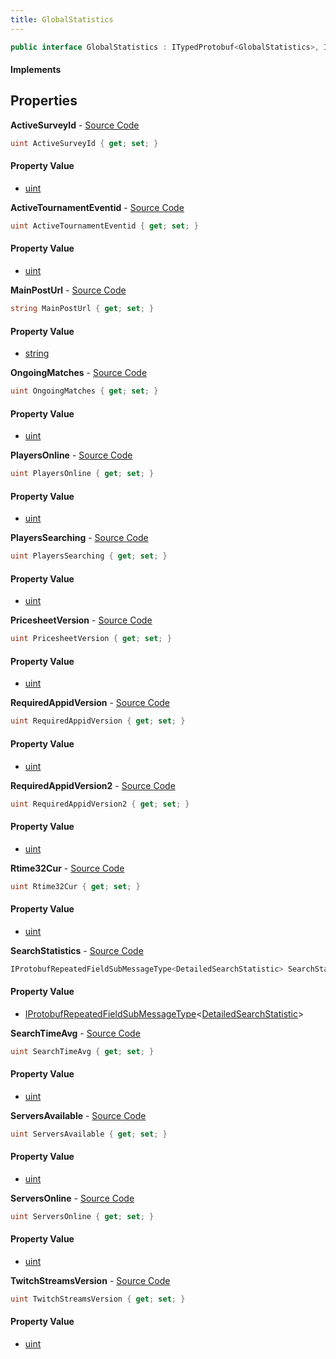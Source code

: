 ```yaml
---
title: GlobalStatistics
---
```


```csharp
public interface GlobalStatistics : ITypedProtobuf<GlobalStatistics>, INativeHandle
```

#### Implements

## Properties

**ActiveSurveyId** - [Source Code](https://github.com/swiftly-solution/swiftlys2/blob/master/managed/src/SwiftlyS2.Generated/Protobufs/Interfaces/GlobalStatistics.cs#L49)

```csharp
uint ActiveSurveyId { get; set; }
```

#### Property Value

- [uint](https://learn.microsoft.com/dotnet/api/system.uint32)

**ActiveTournamentEventid** - [Source Code](https://github.com/swiftly-solution/swiftlys2/blob/master/managed/src/SwiftlyS2.Generated/Protobufs/Interfaces/GlobalStatistics.cs#L46)

```csharp
uint ActiveTournamentEventid { get; set; }
```

#### Property Value

- [uint](https://learn.microsoft.com/dotnet/api/system.uint32)

**MainPostUrl** - [Source Code](https://github.com/swiftly-solution/swiftlys2/blob/master/managed/src/SwiftlyS2.Generated/Protobufs/Interfaces/GlobalStatistics.cs#L34)

```csharp
string MainPostUrl { get; set; }
```

#### Property Value

- [string](https://learn.microsoft.com/dotnet/api/system.string)

**OngoingMatches** - [Source Code](https://github.com/swiftly-solution/swiftlys2/blob/master/managed/src/SwiftlyS2.Generated/Protobufs/Interfaces/GlobalStatistics.cs#L25)

```csharp
uint OngoingMatches { get; set; }
```

#### Property Value

- [uint](https://learn.microsoft.com/dotnet/api/system.uint32)

**PlayersOnline** - [Source Code](https://github.com/swiftly-solution/swiftlys2/blob/master/managed/src/SwiftlyS2.Generated/Protobufs/Interfaces/GlobalStatistics.cs#L13)

```csharp
uint PlayersOnline { get; set; }
```

#### Property Value

- [uint](https://learn.microsoft.com/dotnet/api/system.uint32)

**PlayersSearching** - [Source Code](https://github.com/swiftly-solution/swiftlys2/blob/master/managed/src/SwiftlyS2.Generated/Protobufs/Interfaces/GlobalStatistics.cs#L19)

```csharp
uint PlayersSearching { get; set; }
```

#### Property Value

- [uint](https://learn.microsoft.com/dotnet/api/system.uint32)

**PricesheetVersion** - [Source Code](https://github.com/swiftly-solution/swiftlys2/blob/master/managed/src/SwiftlyS2.Generated/Protobufs/Interfaces/GlobalStatistics.cs#L40)

```csharp
uint PricesheetVersion { get; set; }
```

#### Property Value

- [uint](https://learn.microsoft.com/dotnet/api/system.uint32)

**RequiredAppidVersion** - [Source Code](https://github.com/swiftly-solution/swiftlys2/blob/master/managed/src/SwiftlyS2.Generated/Protobufs/Interfaces/GlobalStatistics.cs#L37)

```csharp
uint RequiredAppidVersion { get; set; }
```

#### Property Value

- [uint](https://learn.microsoft.com/dotnet/api/system.uint32)

**RequiredAppidVersion2** - [Source Code](https://github.com/swiftly-solution/swiftlys2/blob/master/managed/src/SwiftlyS2.Generated/Protobufs/Interfaces/GlobalStatistics.cs#L55)

```csharp
uint RequiredAppidVersion2 { get; set; }
```

#### Property Value

- [uint](https://learn.microsoft.com/dotnet/api/system.uint32)

**Rtime32Cur** - [Source Code](https://github.com/swiftly-solution/swiftlys2/blob/master/managed/src/SwiftlyS2.Generated/Protobufs/Interfaces/GlobalStatistics.cs#L52)

```csharp
uint Rtime32Cur { get; set; }
```

#### Property Value

- [uint](https://learn.microsoft.com/dotnet/api/system.uint32)

**SearchStatistics** - [Source Code](https://github.com/swiftly-solution/swiftlys2/blob/master/managed/src/SwiftlyS2.Generated/Protobufs/Interfaces/GlobalStatistics.cs#L31)

```csharp
IProtobufRepeatedFieldSubMessageType<DetailedSearchStatistic> SearchStatistics { get; }
```

#### Property Value

- [IProtobufRepeatedFieldSubMessageType](/docs/api/shared/netmessages/iprotobufrepeatedfieldsubmessagetype-1)<[DetailedSearchStatistic](/docs/api/shared/protobufdefinitions/detailedsearchstatistic)>

**SearchTimeAvg** - [Source Code](https://github.com/swiftly-solution/swiftlys2/blob/master/managed/src/SwiftlyS2.Generated/Protobufs/Interfaces/GlobalStatistics.cs#L28)

```csharp
uint SearchTimeAvg { get; set; }
```

#### Property Value

- [uint](https://learn.microsoft.com/dotnet/api/system.uint32)

**ServersAvailable** - [Source Code](https://github.com/swiftly-solution/swiftlys2/blob/master/managed/src/SwiftlyS2.Generated/Protobufs/Interfaces/GlobalStatistics.cs#L22)

```csharp
uint ServersAvailable { get; set; }
```

#### Property Value

- [uint](https://learn.microsoft.com/dotnet/api/system.uint32)

**ServersOnline** - [Source Code](https://github.com/swiftly-solution/swiftlys2/blob/master/managed/src/SwiftlyS2.Generated/Protobufs/Interfaces/GlobalStatistics.cs#L16)

```csharp
uint ServersOnline { get; set; }
```

#### Property Value

- [uint](https://learn.microsoft.com/dotnet/api/system.uint32)

**TwitchStreamsVersion** - [Source Code](https://github.com/swiftly-solution/swiftlys2/blob/master/managed/src/SwiftlyS2.Generated/Protobufs/Interfaces/GlobalStatistics.cs#L43)

```csharp
uint TwitchStreamsVersion { get; set; }
```

#### Property Value

- [uint](https://learn.microsoft.com/dotnet/api/system.uint32)

